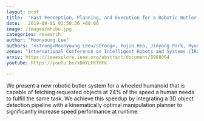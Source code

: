 ```yaml
---
layout: post
title:  "Fast Perception, Planning, and Execution for a Robotic Butler: Wheeled Humanoid M-Hubo"
date:   2019-09-01 03:50:36 +00:00
image: /images/mhubo.jpg
categories: research
author: "Moonyoung Lee"
authors: "<strong>Moonyoung Lee</strong>, Yujin Heo, Jinyong Park, Hyun-Dae Yang, Ho-Deok Jang, Philipp Benz, Hyunsub Park, In So Kweon, Jun-Ho Oh"
venue: "International Conference on Intelligent Robots and Systems (IROS)"
arxiv: https://ieeexplore.ieee.org/abstract/document/8968064
youtube: https://youtu.be/xDmYLFKTHFk

---
```

We present a new robotic butler system for a wheeled humanoid that is capable of fetching requested objects at 24% of the speed a human needs to fulfill the same task. We achieve this speedup by integrating a 3D object detection pipeline with a kinematically optimal manipulation planner to significantly increase speed performance at runtime. 
 
